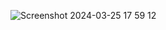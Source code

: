 ![Screenshot 2024-03-25 17 59 12](https://github.com/BrendoLopez/ProjetoAprenser-inicio/assets/121137098/14eb39b1-ec19-4663-a177-287bb7967f81)
